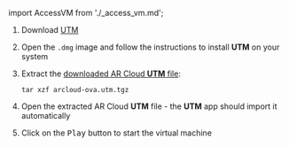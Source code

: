 import AccessVM from './_access_vm.md';

1. Download [UTM](https://mac.getutm.app/)
1. Open the `.dmg` image and follow the instructions to install **UTM** on your system
1. Extract the [downloaded AR Cloud **UTM** file](/versioned_docs/version-02-Aug-2023/guides/arcloud/arcloud-deployment-ova#download):

   ```shell
   tar xzf arcloud-ova.utm.tgz
   ```

1. Open the extracted AR Cloud **UTM** file - the **UTM** app should import it automatically
1. Click on the <kbd>Play</kbd> button to start the virtual machine

<AccessVM />

